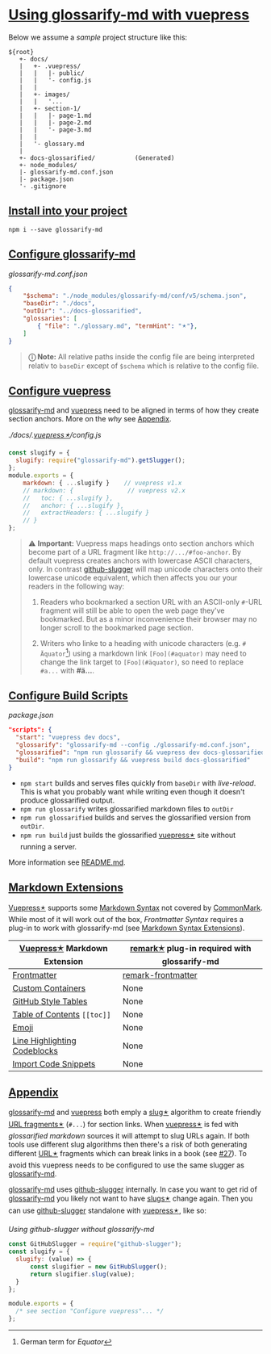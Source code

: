 # [Using glossarify-md with vuepress](#using-glossarify-md-with-vuepress)

Below we assume a *sample* project structure like this:

[doc-syntax-extensions]: ./markdown-syntax-extensions.md

[CommonMark]: https://www.commonmark.org

[github-slugger]: https://npmjs.com/package/github-slugger

[glossarify-md]: https://github.com/about-code/glossarify-md

[vuepress]: https://vuepress.vuejs.org

    ${root}
       +- docs/
       |   +- .vuepress/
       |   |   |- public/
       |   |   '- config.js
       |   |
       |   +- images/
       |   |   '...
       |   +- section-1/
       |   |   |- page-1.md
       |   |   |- page-2.md
       |   |   '- page-3.md
       |   |
       |   '- glossary.md
       |
       +- docs-glossarified/           (Generated)
       +- node_modules/
       |- glossarify-md.conf.json
       |- package.json
       '- .gitignore

## [Install into your project](#install-into-your-project)

    npm i --save glossarify-md

## [Configure glossarify-md](#configure-glossarify-md)

*glossarify-md.conf.json*

```json
{
    "$schema": "./node_modules/glossarify-md/conf/v5/schema.json",
    "baseDir": "./docs",
    "outDir": "../docs-glossarified",
    "glossaries": [
        { "file": "./glossary.md", "termHint": "🟉"},
    ]
}
```

> **ⓘ Note:** All relative paths inside the config file are being interpreted relativ to `baseDir` except of `$schema` which is relative to the config file.

## [Configure vuepress](#configure-vuepress)

[glossarify-md] and [vuepress] need to be aligned in terms of how they create section anchors. More on the *why* see [Appendix][1].

*./docs/.[vuepress🟉][2]/config.js*

```js
const slugify = {
  slugify: require("glossarify-md").getSlugger();
};
module.exports = {
    markdown: { ...slugify }    // vuepress v1.x
    // markdown: {               // vuepress v2.x
    //   toc: { ...slugify },
    //   anchor: { ...slugify },
    //   extractHeaders: { ...slugify }
    // }
};
```

> ⚠ **Important:** Vuepress maps headings onto section anchors which become part of a URL fragment like `http://.../#foo-anchor`. By default vuepress creates anchors with lowercase ASCII characters, only. In contrast [github-slugger] will map unicode characters onto their lowercase unicode equivalent, which then affects you our your readers in the following way:
>
> 1.  Readers who bookmarked a section URL with an ASCII-only `#`-URL fragment will still be able to open the web page they've bookmarked. But as a minor inconvenience their browser may no longer scroll to the bookmarked page section.
>
> 2.  Writers who linke to a heading with unicode characters (e.g. `# Äquator`[^1]) using a markdown link `[Foo](#aquator)` may need to change the link target to `[Foo](#äquator)`, so need to replace `#a...` with **#ä...**.

[^1]: German term for *Equator*

## [Configure Build Scripts](#configure-build-scripts)

*package.json*

```json
"scripts": {
  "start": "vuepress dev docs",
  "glossarify": "glossarify-md --config ./glossarify-md.conf.json",
  "glossarified": "npm run glossarify && vuepress dev docs-glossarified",
  "build": "npm run glossarify && vuepress build docs-glossarified"
}
```

*   `npm start` builds and serves files quickly from `baseDir` with *live-reload*. This is what you probably want while writing even though it doesn't produce glossarified output.
*   `npm run glossarify` writes glossarified markdown files to `outDir`
*   `npm run glossarified` builds and serves the glossarified version from `outDir`.
*   `npm run build` just builds the glossarified [vuepress🟉][2] site without running a server.

More information see [README.md][3].

## [Markdown Extensions](#markdown-extensions)

[Vuepress🟉][2] supports some [Markdown Syntax][4] not covered by [CommonMark]. While most of it will work out of the box, *Frontmatter Syntax* requires a plug-in to work with glossarify-md (see [Markdown Syntax Extensions][doc-syntax-extensions]).

| [Vuepress🟉][2] Markdown Extension    | [remark🟉][5] plug-in required with glossarify-md |
| ------------------------------------- | ------------------------------------------------- |
| [Frontmatter][vp-frontmatter]         | [remark-frontmatter][6]                           |
| [Custom Containers][vp-cc]            | None                                              |
| [GitHub Style Tables][vp-gh-tables]   | None                                              |
| [Table of Contents][vp-toc] `[[toc]]` | None                                              |
| [Emoji][vp-emoji]                     | None                                              |
| [Line Highlighting Codeblocks][vp-lh] | None                                              |
| [Import Code Snippets][vp-code]       | None                                              |

[vp-frontmatter]: https://vuepress.vuejs.org/guide/markdown.html#frontmatter

[vp-gh-tables]: https://vuepress.vuejs.org/guide/markdown.html#github-style-tables

[vp-cc]: https://vuepress.vuejs.org/guide/markdown.html#custom-containers

[vp-emoji]: https://vuepress.vuejs.org/guide/markdown.html#emoji

[vp-toc]: https://vuepress.vuejs.org/guide/markdown.html#table-of-contents

[vp-lh]: https://vuepress.vuejs.org/guide/markdown.html#line-highlighting-in-code-blocks

[vp-code]: https://vuepress.vuejs.org/guide/markdown.html#import-code-snippets

## [Appendix](#appendix)

[glossarify-md] and [vuepress] both emply a [slug🟉][7] algorithm to create friendly [URL fragments🟉][8] (`#...`) for section links. When [vuepress🟉][2] is fed with *glossarified markdown* sources it will attempt to slug URLs again. If both tools use different slug algorithms then there's a risk of both generating different [URL🟉][9] fragments which can break links in a book (see [#27][10]). To avoid this vuepress needs to be configured to use the same slugger as [glossarify-md].

[glossarify-md] uses [github-slugger] internally. In case you want to get rid of [glossarify-md] you likely not want to have [slugs🟉][7] change again. Then you can use [github-slugger] standalone with [vuepress🟉][2], like so:

*Using github-slugger without glossarify-md*

```js
const GitHubSlugger = require("github-slugger");
const slugify = {
  slugify: (value) => {
      const slugifier = new GitHubSlugger();
      return slugifier.slug(value);
  }
};

module.exports = {
  /* see section "Configure vuepress"... */
};
```

[1]: #appendix

[2]: ./glossary.md#vuepress "vuepress is a static website generator translating markdown files into a website powered by vuejs."

[3]: ../README.md

[4]: https://vuepress.vuejs.org/guide/markdown.html

[5]: ./glossary.md#remark "remark is a parser and compiler project under the unified umbrella for Markdown text files in particular."

[6]: http://unifiedjs.com/explore/package/remark-frontmatter/

[7]: ./glossary.md#slug "A slug by our definition is a URL-friendly identifier created from arbitrary text that can be used within URL fragments to address headings / sections on a page."

[8]: ./glossary.md#url-fragment "The fragment is the part follwing the # in a URL."

[9]: ./glossary.md#uri--url "Uniform Resource Identifier and Uniform Resource Locator describe both the same thing, which is an ID with a syntax scheme://authority.tld/path/#fragment?query like https://my.org/foo/#bar?q=123."

[10]: https://github.com/about-code/glossarify-md/issues/27
